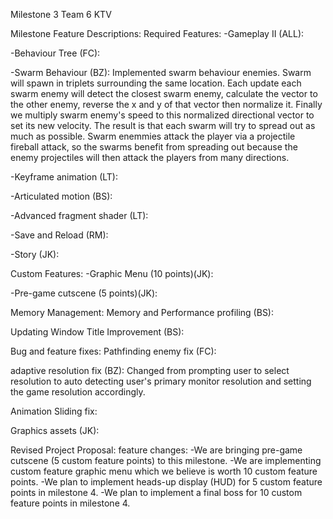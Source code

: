 Milestone 3 Team 6 KTV

Milestone Feature Descriptions: 
Required Features:
-Gameplay II (ALL):

-Behaviour Tree (FC):

-Swarm Behaviour (BZ): Implemented swarm behaviour enemies. Swarm will spawn in triplets surrounding the same location. Each update each swarm enemy will detect the closest swarm enemy, calculate the vector to the other enemy, reverse the x and y of that vector then normalize it. Finally we multiply swarm enemy's speed to this normalized directional vector to set its new velocity. The result is that each swarm will try to spread out as much as possible. Swarm enemmies attack the player via a projectile fireball attack, so the swarms benefit from spreading out because the enemy projectiles will then attack the players from many directions.

-Keyframe animation (LT):

-Articulated motion (BS):

-Advanced fragment shader (LT):

-Save and Reload (RM):

-Story (JK):

Custom Features:
-Graphic Menu (10 points)(JK):

-Pre-game cutscene (5 points)(JK):

Memory Management:
Memory and Performance profiling (BS):

Updating Window Title Improvement (BS):

Bug and feature fixes: Pathfinding enemy fix (FC):

adaptive resolution fix (BZ): Changed from prompting user to select resolution to auto detecting user's primary monitor resolution and setting the game resolution accordingly.

Animation Sliding fix:

Graphics assets (JK):

Revised Project Proposal:
feature changes:
-We are bringing pre-game cutscene (5 custom feature points) to this milestone.
-We are implementing custom feature graphic menu which we believe is worth 10 custom feature points. 
-We plan to implement heads-up display (HUD) for 5 custom feature points in milestone 4.
-We plan to implement a final boss for 10 custom feature points in milestone 4.

